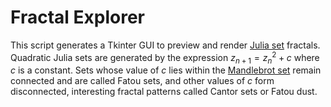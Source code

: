 # Fractal Explorer
This script generates a Tkinter GUI to preview and render [Julia set](http://mathworld.wolfram.com/JuliaSet.html) fractals. Quadratic Julia sets are generated by the expression
$z_{n+1} = z_{n}^{2} +c$
where _c_ is a constant.
Sets whose value of _c_ lies within the [Mandlebrot set](http://mathworld.wolfram.com/MandelbrotSet.html) remain connected and are called Fatou sets, and other values of _c_ form disconnected, interesting fractal patterns called Cantor sets or Fatou dust.
